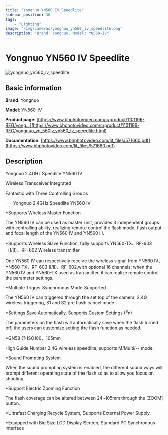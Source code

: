 ```yaml
---
title: "Yongnuo YN560 IV Speedlite"
sidebar_position: 30
tags:
    - "Lighting"
image: "/img/cameras/yongnuo_yn560_iv_speedlite.png"
description: "Brand: Yongnuo, Model: YN560-IV"
---
```

# Yongnuo YN560 IV Speedlite

![yongnuo_yn560_iv_speedlite](/img/cameras/yongnuo_yn560_iv_speedlite.png)

## Basic information

**Brand**: Yongnuo

**Model**: YN560-IV

**Product page**: [https://www.bhphotovideo.com/c/product/1101196-REG/yong...](https://www.bhphotovideo.com/c/product/1101196-REG/yongnuo_yn_560iv_yn560_iv_speedlite.html)

**Documentation**: [https://www.bhphotovideo.com/lit_files/571660.pdf](https://www.bhphotovideo.com/lit_files/571660.pdf)

## Description

Yongnuo 2\.4GHz Speedlite YN560 IV

Wireless Transceiver Integrated

Fantastic with Three Controlling Groups

\-\-\-\-Yongnuo 2\.4GHz Speedlite YN560 IV



\*Supports Wireless Master Function

The YN560 IV can be used as master unit, provides 3 independent groups with controlling ability, realizing remote control the flash mode, flash output and focal length of the YN560 IV and YN560 III\.



\*Supports Wireless Slave Function, fully supports YN560\-TX、RF\-603（I/II）、RF\-602 Wireless transmitter

One YN560 IV can respectively receive the wireless signal from YN560 IV、YN560\-TX、RF\-603 \(I/II\)、RF\-602,with optional 16 channels; when the YN560 IV and YN560\-TX used as transmitter, it can realize remote control the parameter settings\.



\*Multiple Trigger Synchronous Mode Supported

The YN560 IV can triggered through the set top of the camera, 2\.4G wireless triggering, S1 and S2 pre flash cancel mode\.



\*Settings Save Automatically, Supports Custom Settings \(Fn\)

The parameters on the flash will automatically save when the flash turned off; the users can customize setting the flash function as needed\.



\*GN58 @ ISO100，105mm

High Guide Number 2\.4G wireless speedlite, supports M/Multi/\-\- mode\.



\*Sound Prompting System

When the sound prompting system is enabled, the different sound ways will prompt different operating state of the flash so as to allow you focus on shooting\.



\*Support Electric Zooming Function

The flash coverage can be altered between 24~105mm through the \[ZOOM\] button\.



\*Ultrafast Charging Recycle System, Supports External Power Supply



\*Equipped with Big Size LCD Display Screen, Standard PC Synchronous Interface

